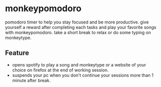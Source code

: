 # monkeypomodoro
pomodoro timer to help you stay focused and be more productive. give yourself a reward after completing each tasks and play your favorite songs with monkeypomodoro. take a short break to relax or do some typing on monkeytype.

## Feature
- opens spotify to play a song and monkeytype or a website of your choice on firefox at the end of working session.
- suspends your pc when you don't continue your sessions more than 1 minute after break.
